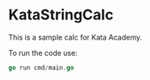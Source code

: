 # KataStringCalc

This is a sample calc for Kata Academy.

To run the code use:

```go
go run cmd/main.go
```
